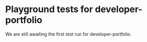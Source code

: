 # Playground tests for developer-portfolio
We are still awaiting the first test run for developer-portfolio.
